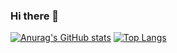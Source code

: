 ### Hi there 👋
[![Anurag's GitHub stats](https://github-readme-stats.vercel.app/api?username=vilkh3m)](https://github.com/anuraghazra/github-readme-stats)
[![Top Langs](https://github-readme-stats.vercel.app/api/top-langs/?username=vilkh3m)](https://github.com/anuraghazra/github-readme-stats)
<!--
**vilkh3m/vilkh3m** is a ✨ _special_ ✨ repository because its `README.md` (this file) appears on your GitHub profile.

Here are some ideas to get you started:

- 🔭 I’m currently working on ...
- 🌱 I’m currently learning ...
- 👯 I’m looking to collaborate on ...
- 🤔 I’m looking for help with ...
- 💬 Ask me about ...
- 📫 How to reach me: ...
- 😄 Pronouns: ...
- ⚡ Fun fact: ...
-->
